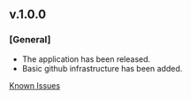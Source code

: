 ## v.1.0.0
### **[General]**
- The application has been released.
- Basic github infrastructure has been added.

[Known Issues](https://github.com/YakkaDev/jest-summary-reader/issues)